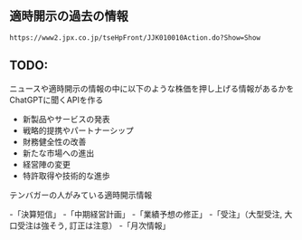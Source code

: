 




## 適時開示の過去の情報
	https://www2.jpx.co.jp/tseHpFront/JJK010010Action.do?Show=Show
	
## TODO:

ニュースや適時開示の情報の中に以下のような株価を押し上げる情報があるかをChatGPTに聞くAPIを作る

 - 新製品やサービスの発表
 - 戦略的提携やパートナーシップ
 - 財務健全性の改善
 - 新たな市場への進出
 - 経営陣の変更
 - 特許取得や技術的な進歩

 テンバガーの人がみている適時開示情報

-「決算短信」
-「中期経営計画」
-「業績予想の修正」
-「受注」（大型受注, 大口受注は強そう, 訂正は注意）
-「月次情報」